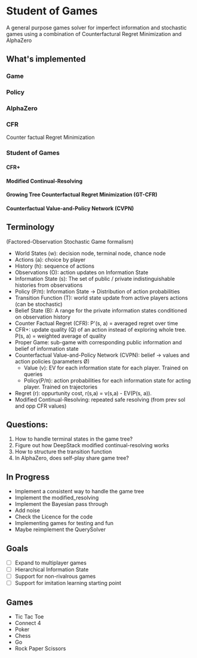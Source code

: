 # Student of Games
A general purpose games solver for imperfect information and stochastic games using a combination of Counterfactural Regret Minimization and AlphaZero

## What's implemented
### Game

### Policy

### AlphaZero

### CFR
Counter factual Regret Minimization

### Student of Games
#### CFR+

#### Modified Continual-Resolving

#### Growing Tree Counterfactual Regret Minimization (GT-CFR)

#### Counterfactual Value-and-Policy Network (CVPN)


## Terminology 
(Factored-Observation Stochastic Game formalism)
- World States (w): decision node, terminal node, chance node
- Actions (a): choice by player
- History (h): sequence of actions
- Observations (O): action updates on Information State
- Information State (s): The set of public / private indistinguishable histories from observations
- Policy (P/π): Information State -> Distribution of action probabilities
- Transition Function (T): world state update from active players actions (can be stochastic)
- Belief State (B): A range for the private information states conditioned on observation history
- Counter Factual Regret (CFR): P'(s, a) = averaged regret over time
- CFR+: update quality (Q) of an action instead of exploring whole tree. P(s, a) = weighted average of quality
- Proper Game: sub-game with corresponding public information and belief of information state
- Counterfactual Value-and-Policy Network (CVPN): belief -> values and action policies (parameters Ø)
  - Value (v): EV for each information state for each player. Trained on queries
  - Policy(P/π): action probabilities for each information state for acting player. Trained on trajectories
- Regret (r): oppurtunity cost, r(s,a) = v(s,a) - EV(P(s, a)).
- Modified Continual-Resolving: repeated safe resolving (from prev sol and opp CFR values)

## Questions:
1. How to handle terminal states in the game tree?
2. Figure out how DeepStack modified continual-resolving works
3. How to structure the transition function
4. In AlphaZero, does self-play share game tree?

## In Progress
- Implement a consistent way to handle the game tree
- Implement the modified_resolving
- Implement the Bayesian pass through
- Add noise
- Check the Licence for the code
- Implementing games for testing and fun 
- Maybe reimplement the QuerySolver

## Goals
- [ ] Expand to multiplayer games
- [ ] Hierarchical Information State
- [ ] Support for non-rivalrous games
- [ ] Support for imitation learning starting point

## Games
- Tic Tac Toe
- Connect 4
- Poker
- Chess
- Go
- Rock Paper Scissors